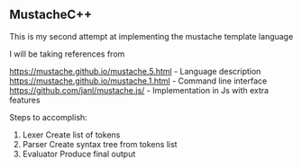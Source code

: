 **MustacheC++**
-----------
This is my second attempt at implementing the mustache template language

I will be taking references from


https://mustache.github.io/mustache.5.html - Language description
https://mustache.github.io/mustache.1.html - Command line interface
https://github.com/janl/mustache.js/ - Implementation in Js with extra features

Steps to accomplish:

 1. Lexer 
	Create list of tokens
 2. Parser 
	 Create syntax tree from tokens list
 3. Evaluator
	Produce final output


